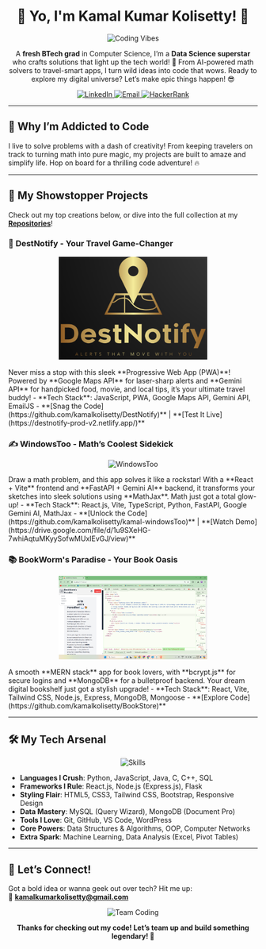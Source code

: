 <h1 align="center">🌟 Yo, I'm Kamal Kumar Kolisetty! 🌟</h1>

<p align="center">
  <img src="https://media.giphy.com/media/qgQUggAC3Pfv687qPC/giphy.gif" alt="Coding Vibes" width="150"/>
</p>

<p align="center">
  A <strong>fresh BTech grad</strong> in Computer Science, I’m a <strong>Data Science superstar</strong> who crafts solutions that light up the tech world! 🚀 From AI-powered math solvers to travel-smart apps, I turn wild ideas into code that wows. Ready to explore my digital universe? Let’s make epic things happen! 😎
</p>

<p align="center">
  <a href="https://www.linkedin.com/in/kamal-kumar-kolisetty-19b944221" target="_blank">
    <img src="https://img.shields.io/badge/-LinkedIn-%230077B5?style=for-the-badge&logo=linkedin&logoColor=white" alt="LinkedIn"/>
  </a>
  <a href="mailto:kamalkumarkolisetty@gmail.com">
    <img src="https://img.shields.io/badge/-Email-%23D14836?style=for-the-badge&logo=gmail&logoColor=white" alt="Email"/>
  </a>
  <a href="https://www.hackerrank.com/kamalkumarkolis1" target="_blank">
    <img src="https://img.shields.io/badge/-HackerRank-%232EC866?style=for-the-badge&logo=hackerrank&logoColor=white" alt="HackerRank"/>
  </a>
</p>

---

## 🎯 Why I’m Addicted to Code
I live to solve problems with a dash of creativity! From keeping travelers on track to turning math into pure magic, my projects are built to amaze and simplify life. Hop on board for a thrilling code adventure! 🔥

---

## 🌟 My Showstopper Projects

Check out my top creations below, or dive into the full collection at my **[Repositories](https://github.com/kamalkolisetty?tab=repositories)**!

### 📍 **DestNotify - Your Travel Game-Changer**  
<p align="center">
  <img src="https://github.com/kamalkolisetty/DestNotify/raw/main/x2.png" alt="DestNotify" width="300"/>
</p>
Never miss a stop with this sleek **Progressive Web App (PWA)**! Powered by **Google Maps API** for laser-sharp alerts and **Gemini API** for handpicked food, movie, and local tips, it’s your ultimate travel buddy!  
- **Tech Stack**: JavaScript, PWA, Google Maps API, Gemini API, EmailJS  
- **[Snag the Code](https://github.com/kamalkolisetty/DestNotify)** | **[Test It Live](https://destnotify-prod-v2.netlify.app/)**  

### ✍️ **WindowsToo - Math’s Coolest Sidekick**  
<p align="center">
  <img src="https://github.com/kamalkolisetty/kamal-windowsToo/raw/main/2w.png" alt="WindowsToo" width="300"/>
</p>
Draw a math problem, and this app solves it like a rockstar! With a **React + Vite** frontend and **FastAPI + Gemini AI** backend, it transforms your sketches into sleek solutions using **MathJax**. Math just got a total glow-up!  
- **Tech Stack**: React.js, Vite, TypeScript, Python, FastAPI, Google Gemini AI, MathJax  
- **[Unlock the Code](https://github.com/kamalkolisetty/kamal-windowsToo)** | **[Watch Demo](https://drive.google.com/file/d/1u9SXeHG-7whiAqtuMKyySofwMUxIEvGJ/view)**  

### 📚 **BookWorm's Paradise - Your Book Oasis**  
<p align="center">
  <img src="https://github.com/kamalkolisetty/BookStore/raw/main/c6.png" alt="BookWorm's Paradise" width="300"/>
</p>
A smooth **MERN stack** app for book lovers, with **bcrypt.js** for secure logins and **MongoDB** for a bulletproof backend. Your dream digital bookshelf just got a stylish upgrade!  
- **Tech Stack**: React, Vite, Tailwind CSS, Node.js, Express, MongoDB, Mongoose  
- **[Explore Code](https://github.com/kamalkolisetty/BookStore)**  

---

## 🛠️ My Tech Arsenal

<p align="center">
  <img src="https://skillicons.dev/icons?i=py,js,java,c,cpp,react,nodejs,express,flask,html,css,tailwind,bootstrap,mysql,mongodb,git,github,vscode,wordpress&perline=12" alt="Skills"/>
</p>

- **Languages I Crush**: Python, JavaScript, Java, C, C++, SQL  
- **Frameworks I Rule**: React.js, Node.js (Express.js), Flask  
- **Styling Flair**: HTML5, CSS3, Tailwind CSS, Bootstrap, Responsive Design  
- **Data Mastery**: MySQL (Query Wizard), MongoDB (Document Pro)  
- **Tools I Love**: Git, GitHub, VS Code, WordPress  
- **Core Powers**: Data Structures & Algorithms, OOP, Computer Networks  
- **Extra Spark**: Machine Learning, Data Analysis (Excel, Pivot Tables)  

---

## 💬 Let’s Connect!
Got a bold idea or wanna geek out over tech? Hit me up:  
📧 **[kamalkumarkolisetty@gmail.com](mailto:kamalkumarkolisetty@gmail.com)**  

<p align="center">
  <img src="https://media.giphy.com/media/26u4lOMA8JKSnL9Uk/giphy.gif" alt="Team Coding" width="200"/>
</p>

<p align="center">
  <strong>Thanks for checking out my code! Let’s team up and build something legendary! 🌈</strong>
</p>
